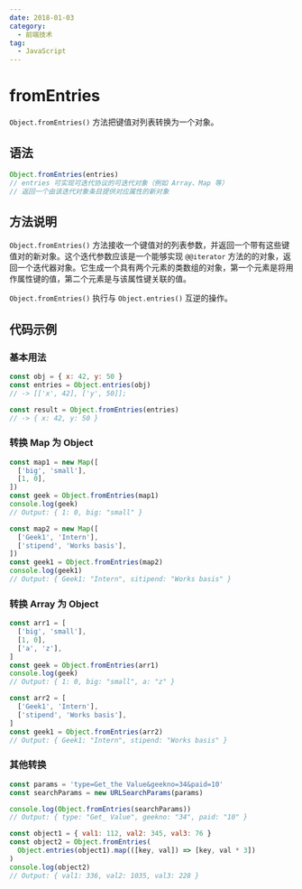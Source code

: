 ```yaml
---
date: 2018-01-03
category:
  - 前端技术
tag:
  - JavaScript
---
```


# fromEntries

`Object.fromEntries()` 方法把键值对列表转换为一个对象。

## 语法

```js
Object.fromEntries(entries)
// entries 可实现可迭代协议的可迭代对象（例如 Array、Map 等）
// 返回一个由该迭代对象条目提供对应属性的新对象
```

## 方法说明

`Object.fromEntries()` 方法接收一个键值对的列表参数，并返回一个带有这些键值对的新对象。这个迭代参数应该是一个能够实现 `@@iterator` 方法的的对象，返回一个迭代器对象。它生成一个具有两个元素的类数组的对象，第一个元素是将用作属性键的值，第二个元素是与该属性键关联的值。

`Object.fromEntries()` 执行与 `Object.entries()` 互逆的操作。

## 代码示例

### 基本用法

```js
const obj = { x: 42, y: 50 }
const entries = Object.entries(obj)
// -> [['x', 42], ['y', 50]];

const result = Object.fromEntries(entries)
// -> { x: 42, y: 50 }
```

### 转换 Map 为 Object

```js
const map1 = new Map([
  ['big', 'small'],
  [1, 0],
])
const geek = Object.fromEntries(map1)
console.log(geek)
// Output: { 1: 0, big: "small" }

const map2 = new Map([
  ['Geek1', 'Intern'],
  ['stipend', 'Works basis'],
])
const geek1 = Object.fromEntries(map2)
console.log(geek1)
// Output: { Geek1: "Intern", sitipend: "Works basis" }
```

### 转换 Array 为 Object

```js
const arr1 = [
  ['big', 'small'],
  [1, 0],
  ['a', 'z'],
]
const geek = Object.fromEntries(arr1)
console.log(geek)
// Output: { 1: 0, big: "small", a: "z" }

const arr2 = [
  ['Geek1', 'Intern'],
  ['stipend', 'Works basis'],
]
const geek1 = Object.fromEntries(arr2)
// Output: { Geek1: "Intern", stipend: "Works basis" }
```

### 其他转换

```js
const params = 'type=Get_the Value&geekno=34&paid=10'
const searchParams = new URLSearchParams(params)

console.log(Object.fromEntries(searchParams))
// Output: { type: "Get_ Value", geekno: "34", paid: "10" }

const object1 = { val1: 112, val2: 345, val3: 76 }
const object2 = Object.fromEntries(
  Object.entries(object1).map(([key, val]) => [key, val * 3])
)
console.log(object2)
// Output: { val1: 336, val2: 1035, val3: 228 }
```
